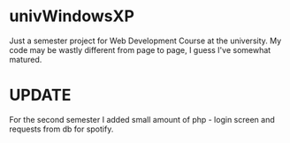 # univWindowsXP

Just a semester project for Web Development Course at the university.
My code may be wastly different from page to page, I guess I've somewhat matured.

# UPDATE

For the second semester I added small amount of php - login screen and requests from db for spotify.
